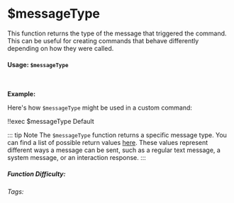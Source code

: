 # $messageType

This function returns the type of the message that triggered the command. This can be useful for creating commands that behave differently depending on how they were called.

#### Usage: `$messageType`

<br/>

**Example:**

Here's how `$messageType` might be used in a custom command:

<discord-messages>
  <discord-message :bot="false" role-color="#ffcc9a" author="Member">
    !!exec $messageType
  </discord-message>
  <discord-message :bot="true" role-color="#0099ff" author="Custom Command" avatar="https://media.discordapp.net/avatars/725721249652670555/781224f90c3b841ba5b40678e032f74a.webp">
    Default
  </discord-message>
</discord-messages>

::: tip Note
The `$messageType` function returns a specific message type. You can find a list of possible return values [here](../CodeReferences/ref.message_types.md). These values represent different ways a message can be sent, such as a regular text message, a system message, or an interaction response.
:::

##### Function Difficulty: <Badge type="tip" text="Easy" vertical="middle" />

###### Tags: <Badge type="tip" text="type" vertical="middle" /> <Badge type="tip" text="message" vertical="middle" />